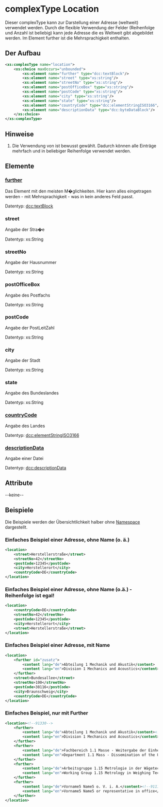 # complexType Location

Dieser complexType kann zur Darstellung einer Adresse (weltweit) verwendet werden. Durch die flexible Verwendung der Felder (Reihenfolge und Anzahl ist beliebig) kann jede Adresse die es Weltweit gibt abgebildet werden. Im Element further ist die Mehrsprachigkeit enthalten.

## Der Aufbau
```xml
<xs:complexType name="location">
	<xs:choice maxOccurs="unbounded">
		<xs:element name="further" type="dcc:textBlock"/>
		<xs:element name="street" type="xs:string"/>
		<xs:element name="streetNo" type="xs:string"/>
		<xs:element name="postOfficeBox" type="xs:string"/>
		<xs:element name="postCode" type="xs:string"/>
		<xs:element name="city" type="xs:string"/>
		<xs:element name="state" type="xs:string"/>
		<xs:element name="countryCode" type="dcc:elementStringISO3166"/>
		<xs:element name="descriptionData" type="dcc:byteDataBlock"/>
	</xs:choice>
</xs:complexType>
```

## Hinweise
1. Die Verwendung von <choice maxOccurs="unbounded"> ist bewusst gewählt. Dadurch können alle Einträge mehrfach und in beliebiger Reihenfolge verwendet werden.

## Elemente
### [further](wiki/de/complexTypes/textBlock.md)
Das Element mit den meisten M�glichkeiten. Hier kann alles eingetragen werden - mit Mehrsprachigkeit - was in kein anderes Feld passt.

Datentyp: [dcc:textBlock](wiki/de/complexTypes/textBlock.md)

### street
Angabe der Stra�e

Datentyp: xs:String

### streetNo
Angabe der Hausnummer

Datentyp: xs:String

### postOfficeBox
Angabe des Postfachs

Datentyp: xs:String

### postCode
Angabe der PostLeitZahl

Datentyp: xs:String

### city
Angabe der Stadt

Datentyp: xs:String

### state
Angabe des Bundeslandes

Datentyp: xs:String

### [countryCode](wiki/de/complexTypes/elementStringISO3166.md)
Angabe des Landes

Datentyp: [dcc:elementStringISO3166](wiki/de/complexTypes/elementStringISO3166.md)

### [descriptionData](wiki/de/complexTypes/byteDataBlock.md)
Angabe einer Datei

Datentyp: [dcc:descriptionData](wiki/de/complexTypes/byteDataBlock.md)

## Attribute
--keine--

## Beispiele
Die Beispiele werden der Übersichtlichkeit halber ohne [Namespace](wiki/de/namespace.md) dargestellt.


### Einfaches Beispiel einer Adresse, ohne Name (o. ä.)
```xml
<location>
    <street>Herstellerstraße</street>
    <streetNo>42</streetNo>
    <postCode>12345</postCode>
    <city>Herstellerort</city>
    <countryCode>DE</countryCode>
</location>
```            

### Einfaches Beispiel einer Adresse, ohne Name (o.ä.) - Reihenfolge ist egal!
```xml
<location>
    <countryCode>DE</countryCode>
    <streetNo>42</streetNo>
    <postCode>12345</postCode>
    <city>Herstellerort</city>
    <street>Herstellerstraße</street>
</location>
```            

### Einfaches Beispiel einer Adresse, mit Name
```xml                 
<location>
    <further id="zusatz">
        <content lang="de">Abteilung 1 Mechanik und Akustik</content>
        <content lang="en">Division 1 Mechanics and Acoustics</content>
    </further>
    <street>Bundesallee</street>
    <streetNo>100</streetNo>
    <postCode>38116</postCode>
    <city>Braunschweig</city>
    <countryCode>DE</countryCode>
</location>
```                

### Einfaches Beispiel, nur mit Further
```xml          
<location><!--91330-->
    <further>
        <content lang="de">Abteilung 1 Mechanik und Akustik</content><!--91110-->
        <content lang="en">Division 1 Mechanics and Acoustics</content><!--91110-->
    </further>
    <further>
        <content lang="de">Fachbereich 1.1 Masse - Weitergabe der Einheit</content><!--91110-->
        <content lang="en">Department 1.1 Mass - Dissemination of the Unit</content><!--91110-->
    </further>
    <further>
        <content lang="de">Arbeitsgruppe 1.15 Metrologie in der Wägetechnik</content><!--91110-->
        <content lang="en">Working Group 1.15 Metrology in Weighing Technology</content><!--91110-->
    </further>
    <further>
        <content lang="de">Vorname5 Name5 o. V. i. A.</content><!--91110-->
        <content lang="en">Vorname5 Name5 or representative in office</content><!--91110-->
    </further>
</location>
```

